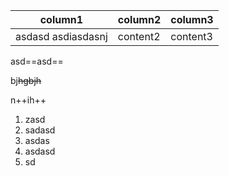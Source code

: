|column1|column2|column3|
|-|-|-|
|asdasd asdiasdasnj|content2|content3|

asd==asd==

bj~~hgbjh~~

n++ih++

1. zasd
2. sadasd
3. asdas
4. asdasd
5. sd
